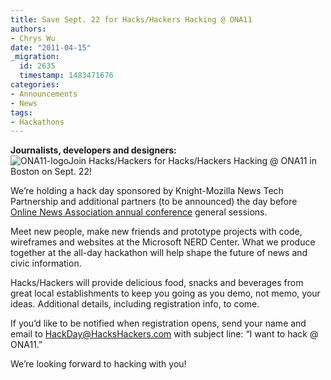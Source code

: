 ```yaml
---
title: Save Sept. 22 for Hacks/Hackers Hacking @ ONA11
authors:
- Chrys Wu
date: "2011-04-15"
_migration:
  id: 2635
  timestamp: 1483471676
categories:
- Announcements
- News
tags:
- Hackathons
---
```


**Journalists, developers and designers:**  
![][1]Join Hacks/Hackers for Hacks/Hackers Hacking @ ONA11 in Boston on Sept. 22!

We&#8217;re holding a hack day sponsored by Knight-Mozilla News Tech Partnership and additional partners (to be announced) the day before [Online News Association annual conference][2] general sessions.

Meet new people, make new friends and prototype projects with code, wireframes and websites at the Microsoft NERD Center. What we produce together at the all-day hackathon will help shape the future of news and civic information. 

Hacks/Hackers will provide delicious food, snacks and beverages from great local establishments to keep you going as you demo, not memo, your ideas. Additional details, including registration info, to come.

If you’d like to be notified when registration opens, send your name and email to [&#072;&#097;&#099;&#107;&#068;&#097;&#121;&#064;&#072;&#097;&#099;&#107;&#115;&#072;&#097;&#099;&#107;&#101;&#114;&#115;&#046;&#099;&#111;&#109;][3] with subject line: &#8220;I want to hack @ ONA11.&#8221;

We&#8217;re looking forward to hacking with you!

 [1]: /content-images/blog/2011/04/ONA11-logo1.jpg "ONA11-logo"
 [2]: http://ona11.journalists.org/
 [3]: mailto:&#072;&#097;&#099;&#107;&#068;&#097;&#121;&#064;&#072;&#097;&#099;&#107;&#115;&#072;&#097;&#099;&#107;&#101;&#114;&#115;&#046;&#099;&#111;&#109;&#063;&#115;&#117;&#098;&#106;&#101;&#099;&#116;&#061;&#073;&#032;&#119;&#097;&#110;&#116;&#032;&#116;&#111;&#032;&#104;&#097;&#099;&#107;&#032;&#064;&#032;&#079;&#078;&#065;&#049;&#049;